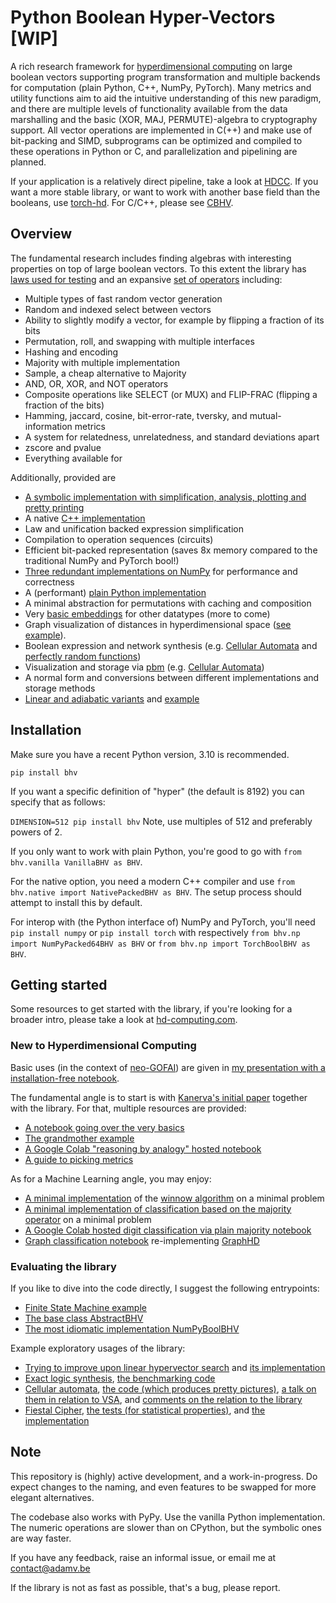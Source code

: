 # Python Boolean Hyper-Vectors [WIP]

A rich research framework for [hyperdimensional computing](https://en.wikipedia.org/wiki/Hyperdimensional_computing) on large boolean vectors supporting program transformation and multiple backends for computation (plain Python, C++, NumPy, PyTorch). Many metrics and utility functions aim to aid the intuitive understanding of this new paradigm, and there are multiple levels of functionality available from the data marshalling and the basic (XOR, MAJ, PERMUTE)-algebra to cryptography support. All vector operations are implemented in C(++) and make use of bit-packing and SIMD, subprograms can be optimized and compiled to these operations in Python or C, and parallelization and pipelining are planned.

If your application is a relatively direct pipeline, take a look at [HDCC](https://arxiv.org/abs/2304.12398).
If you want a more stable library, or want to work with another base field than the booleans, use [torch-hd](https://pypi.org/project/torch-hd/).
For C/C++, please see [CBHV](https://github.com/Adam-Vandervorst/CBHV/).

## Overview
The fundamental research includes finding algebras with interesting properties on top of large boolean vectors. To this extent the library has [laws used for testing](tests/laws.py) and an expansive [set of operators](bhv/abstract.py) including:
- Multiple types of fast random vector generation
- Random and indexed select between vectors
- Ability to slightly modify a vector, for example by flipping a fraction of its bits
- Permutation, roll, and swapping with multiple interfaces
- Hashing and encoding
- Majority with multiple implementation
- Sample, a cheap alternative to Majority
- AND, OR, XOR, and NOT operators
- Composite operations like SELECT (or MUX) and FLIP-FRAC (flipping a fraction of the bits)
- Hamming, jaccard, cosine, bit-error-rate, tversky, and mutual-information metrics
- A system for relatedness, unrelatedness, and standard deviations apart
- zscore and pvalue
- Everything available for 

Additionally, provided are
- [A symbolic implementation with simplification, analysis, plotting and pretty printing](bhv/symbolic.py)
- A native [C++ implementation](https://github.com/Adam-Vandervorst/CBHV/)
- Law and unification backed expression simplification
- Compilation to operation sequences (circuits)
- Efficient bit-packed representation (saves 8x memory compared to the traditional NumPy and PyTorch bool!)
- [Three redundant implementations on NumPy](bhv/np.py) for performance and correctness
- A (performant) [plain Python implementation](bhv/vanilla.py)
- A minimal abstraction for permutations with caching and composition
- Very [basic embeddings](bhv/embedding.py) for other datatypes (more to come)
- Graph visualization of distances in hyperdimensional space ([see example](examples/viz_distances.py)).
- Boolean expression and network synthesis (e.g. [Cellular Automata](examples/ca_rules) and [perfectly random functions](benchmarks/exact_synthesis.py))
- Visualization and storage via [pbm](bhv/visualization.py) (e.g. [Cellular Automata](examples/ca_rules))
- A normal form and conversions between different implementations and storage methods
- [Linear and adiabatic variants](bhv/variants.py) and [example](examples/reasoning_by_analogy_linear.py)

## Installation
Make sure you have a recent Python version, 3.10 is recommended.

`pip install bhv`

If you want a specific definition of "hyper" (the default is 8192) you can specify that as follows:

`DIMENSION=512 pip install bhv` Note, use multiples of 512 and preferably powers of 2.

If you only want to work with plain Python, you're good to go with `from bhv.vanilla VanillaBHV as BHV`.

For the native option, you need a modern C++ compiler and use `from bhv.native import NativePackedBHV as BHV`. The setup process should attempt to install this by default.

For interop with (the Python interface of) NumPy and PyTorch, you'll need
`pip install numpy` or `pip install torch` with respectively `from bhv.np import NumPyPacked64BHV as BHV` or `from bhv.np import TorchBoolBHV as BHV`. 

## Getting started
Some resources to get started with the library, if you're looking for a broader intro, please take a look at [hd-computing.com](https://www.hd-computing.com/).

### New to Hyperdimensional Computing
Basic uses (in the context of [neo-GOFAI](https://www.cs.cmu.edu/~cga/gofai/)) are given in [my presentation with a installation-free notebook](https://colab.research.google.com/drive/10XSpooxDAeYVMivF3W2-N0W5yEIUfdZl?usp=sharing). 

The fundamental angle is to start is with [Kanerva's initial paper](http://ww.robertdick.org/iesr/papers/kanerva09jan.pdf) together with the library.
For that, multiple resources are provided:
- [A notebook going over the very basics](examples/Kanerva09.ipynb)
- [The grandmother example](examples/grandmother_example.py)
- [A Google Colab "reasoning by analogy" hosted notebook](https://colab.research.google.com/drive/10gOc39TsM5CE-6u3kj2oe1t-8KZHr_bB?usp=sharing)
- [A guide to picking metrics](examples/Metric_Picker.ipynb)

As for a Machine Learning angle, you may enjoy:
- [A minimal implementation](examples/winnow_classification.py) of the [winnow algorithm](https://en.wikipedia.org/wiki/Winnow_(algorithm)) on a minimal problem
- [A minimal implementation of classification based on the majority operator](examples/majority_classification.py) on a minimal problem
- [A Google Colab hosted digit classification via plain majority notebook](https://colab.research.google.com/drive/1xYQAXxcdFw89RV5CsflcvFhx3zpmEUxk?usp=sharing)
- [Graph classification notebook](https://colab.research.google.com/drive/1NrmCc99GrkmHm_VLs5nv9Q7BCbCLs0ar?usp=sharing) re-implementing [GraphHD](https://arxiv.org/abs/2205.07826)

### Evaluating the library
If you like to dive into the code directly, I suggest the following entrypoints:
- [Finite State Machine example](examples/state_machine.py)
- [The base class AbstractBHV](bhv/abstract.py)
- [The most idiomatic implementation NumPyBoolBHV](bhv/np.py)

Example exploratory usages of the library:
- [Trying to improve upon linear hypervector search](benchmarks/lookup.py) and [its implementation](bhv/lookup.py)
- [Exact logic synthesis](https://en.wikipedia.org/wiki/Logic_synthesis), [the benchmarking code](benchmarks/exact_synthesis.py)
- [Cellular automata](https://en.wikipedia.org/wiki/Cellular_automaton), [the code (which produces pretty pictures)](examples/ca_rules.py), [a talk on them in relation to VSA](https://youtu.be/GZ9pNTQmrsY?t=17), and [comments on the relation to the library](https://youtu.be/GZ9pNTQmrsY?t=985)
- [Fiestal Cipher](https://en.wikipedia.org/wiki/Feistel_cipher), [the tests (for statistical properties)](tests/fiestal.py), and [the implementation](bhv/abstract.py)

## Note
This repository is (highly) active development, and a work-in-progress.
Do expect changes to the naming, and even features to be swapped for more elegant alternatives.

The codebase also works with PyPy. Use the vanilla Python implementation. The numeric operations are slower than on CPython, but the symbolic ones are way faster.

If you have any feedback, raise an informal issue, or email me at [contact@adamv.be](mailto:contact@adamv.be)

If the library is not as fast as possible, that's a bug, please report.
